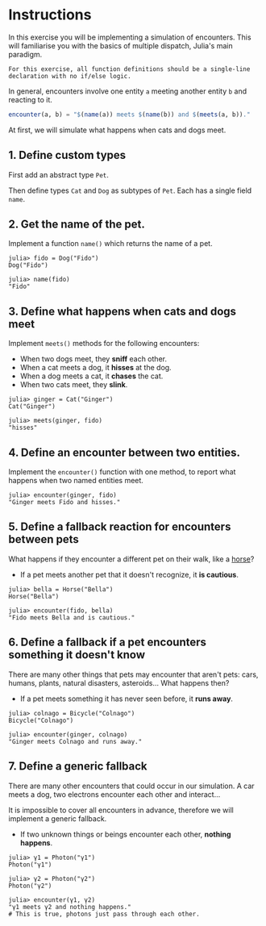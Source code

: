 # Instructions

In this exercise you will be implementing a simulation of encounters.
This will familiarise you with the basics of multiple dispatch, Julia's main paradigm.

~~~~exercism-important
For this exercise, all function definitions should be a single-line declaration with no if/else logic.
~~~~

In general, encounters involve one entity `a` meeting another entity `b` and reacting to it.

```julia
encounter(a, b) = "$(name(a)) meets $(name(b)) and $(meets(a, b))."
```

At first, we will simulate what happens when cats and dogs meet.

## 1. Define custom types

First add an abstract type `Pet`.

Then define types `Cat` and `Dog` as subtypes of `Pet`.
Each has a single field `name`.

## 2. Get the name of the pet.

Implement a function `name()` which returns the name of a pet.

```julia-repl
julia> fido = Dog("Fido")
Dog("Fido")

julia> name(fido)
"Fido"
```

## 3. Define what happens when cats and dogs meet

Implement `meets()` methods for the following encounters:

- When two dogs meet, they **sniff** each other.
- When a cat meets a dog, it **hisses** at the dog.
- When a dog meets a cat, it **chases** the cat.
- When two cats meet, they **slink**.

```julia-repl
julia> ginger = Cat("Ginger")
Cat("Ginger")

julia> meets(ginger, fido)
"hisses"
```

## 4. Define an encounter between two entities.

Implement the `encounter()` function with one method, to report what happens when two named entities meet.

```julia-repl
julia> encounter(ginger, fido)
"Ginger meets Fido and hisses."
```

## 5. Define a fallback reaction for encounters between pets

What happens if they encounter a different pet on their walk, like a [horse](https://www.dw.com/en/horse-takes-daily-stroll-through-frankfurt-without-owner/a-47833431)?

- If a pet meets another pet that it doesn't recognize, it **is cautious**.

```julia-repl
julia> bella = Horse("Bella")
Horse("Bella")

julia> encounter(fido, bella)
"Fido meets Bella and is cautious."
```

## 6. Define a fallback if a pet encounters something it doesn't know

There are many other things that pets may encounter that aren't pets: cars, humans, plants, natural disasters, asteroids… What happens then?

- If a pet meets something it has never seen before, it **runs away**.

```julia-repl
julia> colnago = Bicycle("Colnago")
Bicycle("Colnago")

julia> encounter(ginger, colnago)
"Ginger meets Colnago and runs away."
```

## 7. Define a generic fallback

There are many other encounters that could occur in our simulation.
A car meets a dog, two electrons encounter each other and interact…

It is impossible to cover all encounters in advance, therefore we will implement a generic fallback.

- If two unknown things or beings encounter each other, **nothing happens**.

```julia-repl
julia> γ1 = Photon("γ1")
Photon("γ1")

julia> γ2 = Photon("γ2")
Photon("γ2")

julia> encounter(γ1, γ2)
"γ1 meets γ2 and nothing happens." 
# This is true, photons just pass through each other.
```
